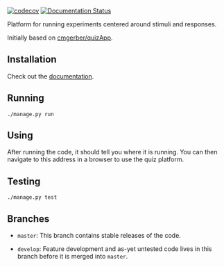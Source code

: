 [![codecov](https://codecov.io/gh/QuizApp-Group/quizApp/branch/develop/graph/badge.svg)](https://codecov.io/gh/QuizApp-Group/quizApp)
[![Documentation Status](https://readthedocs.org/projects/quizapp/badge/?version=latest)](http://quizapp.readthedocs.io/en/latest/?badge=latest)


Platform for running experiments centered around stimuli and responses.

Initially based on [cmgerber/quizApp](https://github.com/cmgerber/quizApp).

## Installation

Check out the
[documentation](https://quizapp.readthedocs.io/en/latest/getting_started.html).

## Running

    ./manage.py run

## Using

After running the code, it should tell you where it is running. You can
then navigate to this address in a browser to use the quiz platform.

## Testing

    ./manage.py test

## Branches

- `master`: This branch contains stable releases of the code.

- `develop`: Feature development and as-yet untested code lives in
    this branch before it is merged into `master`.
